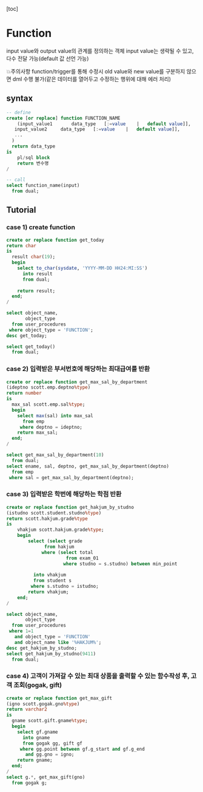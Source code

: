 [toc]

# Function

input value와 output value의 관계를 정의하는 객체
input value는 생략될 수 있고, 다수 전달 가능(default 값 선언 가능)

💥주의사항
function/trigger를 통해 수정시 old value와 new value를 구분하지 않으면
dml 수행 불가(같은 데이터를 열어두고 수정하는 행위에 대해 에러 처리)

## syntax

```sql
-- define
create [or replace] function FUNCTION_NAME
	(input_value1		data_type	[:=value	|	default value]],
   input_value2		data_type	[:=value	|	default value]],
   ...
  )
  return data_type
is
	pl/sql block
	return 변수명
/

-- call
select function_name(input)
  from dual;  
```

## Tutorial

### case 1) create function

```sql
create or replace function get_today
return char
is
  result char(19);
  begin
    select to_char(sysdate, 'YYYY-MM-DD HH24:MI:SS')
      into result
      from dual;
      
    return result;
  end;
/

select object_name,
       object_type
  from user_procedures
 where object_type = 'FUNCTION';
desc get_today;

select get_today()
  from dual;
```

### case 2) 입력받은 부서번호에 해당하는 최대급여를 반환

```sql
create or replace function get_max_sal_by_department
(ideptno scott.emp.deptno%type)
return number
is
  max_sal scott.emp.sal%type;
  begin
    select max(sal) into max_sal
      from emp
     where deptno = ideptno;
    return max_sal;
  end;
/

select get_max_sal_by_department(10)
  from dual;
select ename, sal, deptno, get_max_sal_by_department(deptno)
  from emp
 where sal = get_max_sal_by_department(deptno);
```

### case 3) 입력받은 학번에 해당하는 학점 반환

```sql
create or replace function get_hakjum_by_studno
(istudno scott.student.studno%type)
return scott.hakjum.grade%type
is
	vhakjum	scott.hakjum.grade%type;
	begin
		select (select grade 
              from hakjum 
             where (select total 
                      from exam_01 
                     where studno = s.studno) between min_point
            																		  and max_point) 
		  into vhakjum
		  from student s
		 where s.studno = istudno;
		return vhakjum;
	end;
/

select object_name,
       object_type
  from user_procedures
 where 1=1
   and object_type = 'FUNCTION'
   and object_name like '%HAKJUM%';
desc get_hakjum_by_studno;
select get_hakjum_by_studno(9411)
  from dual;
```

### case 4) 고객이 가져갈 수 있는 최대 상품을 출력할 수 있는 함수작성 후, 고객 조회(gogak, gift)

```sql
create or replace function get_max_gift
(igno scott.gogak.gno%type)
return varchar2
is
  gname scott.gift.gname%type;
  begin
    select gf.gname
      into gname
      from gogak gg, gift gf
     where gg.point between gf.g_start and gf.g_end
       and gg.gno = igno;
    return gname;
  end;
/
select g.*, get_max_gift(gno)
  from gogak g;
```

